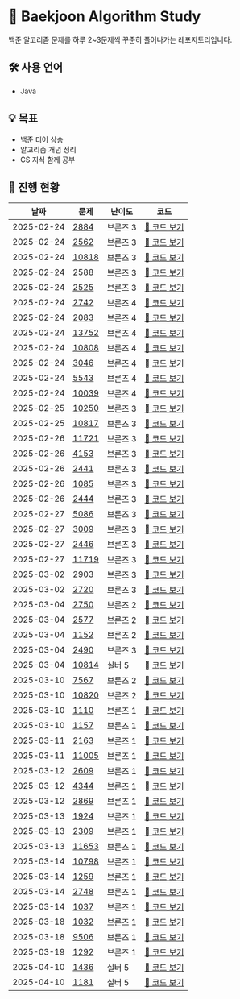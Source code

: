 # 🚀 Baekjoon Algorithm Study
백준 알고리즘 문제를 하루 2~3문제씩 꾸준히 풀어나가는 레포지토리입니다.

## 🛠 사용 언어  
- Java  

## 💡 목표  
- 백준 티어 상승  
- 알고리즘 개념 정리  
- CS 지식 함께 공부  

## 📌 진행 현황
| 날짜 | 문제 | 난이도 | 코드 |
|------|------|-------|------|
| 2025-02-24 | [2884](https://www.acmicpc.net/problem/2884) | 브론즈 3 | [🔗 코드 보기](https://github.com/kangho1870/algorithm/blob/main/BOJ/src/bronze3/Day0224/BOJ2884.java) |
| 2025-02-24 | [2562](https://www.acmicpc.net/problem/2562) | 브론즈 3 | [🔗 코드 보기](https://github.com/kangho1870/algorithm/blob/main/BOJ/src/bronze3/Day0224/BOJ2562.java) |
| 2025-02-24 | [10818](https://www.acmicpc.net/problem/10818) | 브론즈 3 | [🔗 코드 보기](https://github.com/kangho1870/algorithm/blob/main/BOJ/src/bronze3/Day0224/BOJ10818.java) |
| 2025-02-24 | [2588](https://www.acmicpc.net/problem/2588) | 브론즈 3 | [🔗 코드 보기](https://github.com/kangho1870/algorithm/blob/main/BOJ/src/bronze3/Day0224/BOJ2588.java) |
| 2025-02-24 | [2525](https://www.acmicpc.net/problem/2525) | 브론즈 3 | [🔗 코드 보기](https://github.com/kangho1870/algorithm/blob/main/BOJ/src/bronze3/Day0224/BOJ2525.java) |
| 2025-02-24 | [2742](https://www.acmicpc.net/problem/2742) | 브론즈 4 | [🔗 코드 보기](https://github.com/kangho1870/algorithm/blob/main/BOJ/src/bronze4/Day0224/BOJ2742.java) |
| 2025-02-24 | [2083](https://www.acmicpc.net/problem/2083) | 브론즈 4 | [🔗 코드 보기](https://github.com/kangho1870/algorithm/blob/main/BOJ/src/bronze4/Day0224/BOJ2083.java) |
| 2025-02-24 | [13752](https://www.acmicpc.net/problem/13752) | 브론즈 4 | [🔗 코드 보기](https://github.com/kangho1870/algorithm/blob/main/BOJ/src/bronze4/Day0224/BOJ13752.java) |
| 2025-02-24 | [10808](https://www.acmicpc.net/problem/10808) | 브론즈 4 | [🔗 코드 보기](https://github.com/kangho1870/algorithm/blob/main/BOJ/src/bronze4/Day0224/BOJ10808.java) |
| 2025-02-24 | [3046](https://www.acmicpc.net/problem/3046) | 브론즈 4 | [🔗 코드 보기](https://github.com/kangho1870/algorithm/blob/main/BOJ/src/bronze4/Day0224/BOJ3046.java) |
| 2025-02-24 | [5543](https://www.acmicpc.net/problem/5543) | 브론즈 4 | [🔗 코드 보기](https://github.com/kangho1870/algorithm/blob/main/BOJ/src/bronze4/Day0224/BOJ5543.java) |
| 2025-02-24 | [10039](https://www.acmicpc.net/problem/10039) | 브론즈 4 | [🔗 코드 보기](https://github.com/kangho1870/algorithm/blob/main/BOJ/src/bronze4/Day0224/BOJ10039.java) |
| 2025-02-25 | [10250](https://www.acmicpc.net/problem/10250) | 브론즈 3 | [🔗 코드 보기](https://github.com/kangho1870/algorithm/blob/main/BOJ/src/bronze3/Day0225/BOJ10250.java) |
| 2025-02-25 | [10817](https://www.acmicpc.net/problem/10817) | 브론즈 3 | [🔗 코드 보기](https://github.com/kangho1870/algorithm/blob/main/BOJ/src/bronze3/Day0225/BOJ10817.java) |
| 2025-02-26 | [11721](https://www.acmicpc.net/problem/11721) | 브론즈 3 | [🔗 코드 보기](https://github.com/kangho1870/algorithm/blob/main/BOJ/src/bronze3/Day0226/BOJ11721.java) |
| 2025-02-26 | [4153](https://www.acmicpc.net/problem/4153) | 브론즈 3 | [🔗 코드 보기](https://github.com/kangho1870/algorithm/blob/main/BOJ/src/bronze3/Day0226/BOJ4153.java) |
| 2025-02-26 | [2441](https://www.acmicpc.net/problem/2441) | 브론즈 3 | [🔗 코드 보기](https://github.com/kangho1870/algorithm/blob/main/BOJ/src/bronze3/Day0226/BOJ2441.java) |
| 2025-02-26 | [1085](https://www.acmicpc.net/problem/1085) | 브론즈 3 | [🔗 코드 보기](https://github.com/kangho1870/algorithm/blob/main/BOJ/src/bronze3/Day0226/BOJ1085.java) |
| 2025-02-26 | [2444](https://www.acmicpc.net/problem/2444) | 브론즈 3 | [🔗 코드 보기](https://github.com/kangho1870/algorithm/blob/main/BOJ/src/bronze3/Day0226/BOJ2444.java) |
| 2025-02-27 | [5086](https://www.acmicpc.net/problem/5086) | 브론즈 3 | [🔗 코드 보기](https://github.com/kangho1870/algorithm/blob/main/BOJ/src/bronze3/Day0227/BOJ5086.java) |
| 2025-02-27 | [3009](https://www.acmicpc.net/problem/3009) | 브론즈 3 | [🔗 코드 보기](https://github.com/kangho1870/algorithm/blob/main/BOJ/src/bronze3/Day0227/BOJ3009.java) |
| 2025-02-27 | [2446](https://www.acmicpc.net/problem/2446) | 브론즈 3 | [🔗 코드 보기](https://github.com/kangho1870/algorithm/blob/main/BOJ/src/bronze3/Day0227/BOJ2446.java) |
| 2025-02-27 | [11719](https://www.acmicpc.net/problem/11719) | 브론즈 3 | [🔗 코드 보기](https://github.com/kangho1870/algorithm/blob/main/BOJ/src/bronze3/Day0227/BOJ11719.java) |
| 2025-03-02 | [2903](https://www.acmicpc.net/problem/2903) | 브론즈 3 | [🔗 코드 보기](https://github.com/kangho1870/algorithm/blob/main/BOJ/src/bronze3/Day0302/BOJ2903.java) |
| 2025-03-02 | [2720](https://www.acmicpc.net/problem/2720) | 브론즈 3 | [🔗 코드 보기](https://github.com/kangho1870/algorithm/blob/main/BOJ/src/bronze3/Day0302/BOJ2720.java) |
| 2025-03-04 | [2750](https://www.acmicpc.net/problem/2750) | 브론즈 2 | [🔗 코드 보기](https://github.com/kangho1870/algorithm/blob/main/BOJ/src/bronze2/Day0304/BOJ2750.java) |
| 2025-03-04 | [2577](https://www.acmicpc.net/problem/2577) | 브론즈 2 | [🔗 코드 보기](https://github.com/kangho1870/algorithm/blob/main/BOJ/src/bronze2/Day0304/BOJ2577.java) |
| 2025-03-04 | [1152](https://www.acmicpc.net/problem/1152) | 브론즈 2 | [🔗 코드 보기](https://github.com/kangho1870/algorithm/blob/main/BOJ/src/bronze2/Day0304/BOJ1152.java) |
| 2025-03-04 | [2490](https://www.acmicpc.net/problem/2490) | 브론즈 3 | [🔗 코드 보기](https://github.com/kangho1870/algorithm/blob/main/BOJ/src/bronze3/Day0304/BOJ2490.java) |
| 2025-03-04 | [10814](https://www.acmicpc.net/problem/10814) | 실버 5 | [🔗 코드 보기](https://github.com/kangho1870/algorithm/blob/main/BOJ/src/silver5/Day0304/BOJ10814.java) |
| 2025-03-10 | [7567](https://www.acmicpc.net/problem/7567) | 브론즈 2 | [🔗 코드 보기](https://github.com/kangho1870/algorithm/blob/main/BOJ/src/bronze2/Day0310/BOJ7567.java) |
| 2025-03-10 | [10820](https://www.acmicpc.net/problem/10820) | 브론즈 2 | [🔗 코드 보기](https://github.com/kangho1870/algorithm/blob/main/BOJ/src/bronze2/Day0310/BOJ10820.java) |
| 2025-03-10 | [1110](https://www.acmicpc.net/problem/1110) | 브론즈 1 | [🔗 코드 보기](https://github.com/kangho1870/algorithm/blob/main/BOJ/src/bronze1/Day0310/BOJ1110.java) |
| 2025-03-10 | [1157](https://www.acmicpc.net/problem/1157) | 브론즈 1 | [🔗 코드 보기](https://github.com/kangho1870/algorithm/blob/main/BOJ/src/bronze1/Day0310/BOJ1157.java) |
| 2025-03-11 | [2163](https://www.acmicpc.net/problem/2163) | 브론즈 1 | [🔗 코드 보기](https://github.com/kangho1870/algorithm/blob/main/BOJ/src/bronze1/Day0311/BOJ2163.java) |
| 2025-03-11 | [11005](https://www.acmicpc.net/problem/11005) | 브론즈 1 | [🔗 코드 보기](https://github.com/kangho1870/algorithm/blob/main/BOJ/src/bronze1/Day0311/BOJ11005.java) |
| 2025-03-12 | [2609](https://www.acmicpc.net/problem/2609) | 브론즈 1 | [🔗 코드 보기](https://github.com/kangho1870/algorithm/blob/main/BOJ/src/bronze1/Day0312/BOJ2609.java) |
| 2025-03-12 | [4344](https://www.acmicpc.net/problem/4344) | 브론즈 1 | [🔗 코드 보기](https://github.com/kangho1870/algorithm/blob/main/BOJ/src/bronze1/Day0312/BOJ4344.java) |
| 2025-03-12 | [2869](https://www.acmicpc.net/problem/2869) | 브론즈 1 | [🔗 코드 보기](https://github.com/kangho1870/algorithm/blob/main/BOJ/src/bronze1/Day0312/BOJ2869.java) |
| 2025-03-13 | [1924](https://www.acmicpc.net/problem/1924) | 브론즈 1 | [🔗 코드 보기](https://github.com/kangho1870/algorithm/blob/main/BOJ/src/bronze1/Day0313/BOJ1924.java) |
| 2025-03-13 | [2309](https://www.acmicpc.net/problem/2309) | 브론즈 1 | [🔗 코드 보기](https://github.com/kangho1870/algorithm/blob/main/BOJ/src/bronze1/Day0313/BOJ2309.java) |
| 2025-03-13 | [11653](https://www.acmicpc.net/problem/11653) | 브론즈 1 | [🔗 코드 보기](https://github.com/kangho1870/algorithm/blob/main/BOJ/src/bronze1/Day0313/BOJ11653.java) |
| 2025-03-14 | [10798](https://www.acmicpc.net/problem/10798) | 브론즈 1 | [🔗 코드 보기](https://github.com/kangho1870/algorithm/blob/main/BOJ/src/bronze1/Day0314/BOJ10798.java) |
| 2025-03-14 | [1259](https://www.acmicpc.net/problem/1259) | 브론즈 1 | [🔗 코드 보기](https://github.com/kangho1870/algorithm/blob/main/BOJ/src/bronze1/Day0314/BOJ1259.java) |
| 2025-03-14 | [2748](https://www.acmicpc.net/problem/2748) | 브론즈 1 | [🔗 코드 보기](https://github.com/kangho1870/algorithm/blob/main/BOJ/src/bronze1/Day0314/BOJ2748.java) |
| 2025-03-14 | [1037](https://www.acmicpc.net/problem/1037) | 브론즈 1 | [🔗 코드 보기](https://github.com/kangho1870/algorithm/blob/main/BOJ/src/bronze1/Day0314/BOJ1037.java) |
| 2025-03-18 | [1032](https://www.acmicpc.net/problem/1032) | 브론즈 1 | [🔗 코드 보기](https://github.com/kangho1870/algorithm/blob/main/BOJ/src/bronze1/Day0318/BOJ1032.java) |
| 2025-03-18 | [9506](https://www.acmicpc.net/problem/9506) | 브론즈 1 | [🔗 코드 보기](https://github.com/kangho1870/algorithm/blob/main/BOJ/src/bronze1/Day0318/BOJ9506.java) |
| 2025-03-19 | [1292](https://www.acmicpc.net/problem/1292) | 브론즈 1 | [🔗 코드 보기](https://github.com/kangho1870/algorithm/blob/main/BOJ/src/bronze1/Day0319/BOJ1292.java) |
| 2025-04-10 | [1436](https://www.acmicpc.net/problem/1436) | 실버 5 | [🔗 코드 보기](https://github.com/kangho1870/algorithm/blob/main/BOJ/src/silver5/Day0410/BOJ1436.java) |
| 2025-04-10 | [1181](https://www.acmicpc.net/problem/1181) | 실버 5 | [🔗 코드 보기](https://github.com/kangho1870/algorithm/blob/main/BOJ/src/silver5/Day0410/BOJ1181.java) |